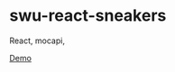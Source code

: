 # swu-react-sneakers
React, mocapi,

<a href="https://sunwithus.github.io/swu-react-sneakers/">Demo</a>
